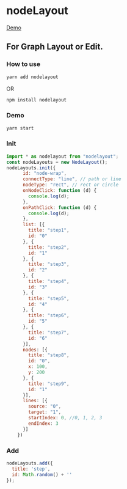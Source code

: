 # nodeLayout

<a href="https://zkboxing.com/nodeLayout/" target="_blank">Demo</a>

## For Graph Layout or Edit.

### How to use

```bash
yarn add nodelayout
```
OR
```bash
npm install nodelayout
```

### Demo
```bash
yarn start
```

### Init
```js
import * as nodelayout from "nodelayout";
const nodeLayouts = new NodeLayout();
nodeLayouts.init({
      id: "node-wrap",
      connectType: "line", // path or line
      nodeType: "rect", // rect or circle
      onNodeClick: function (d) {
        console.log(d);
      },
      onPathClick: function (d) {
        console.log(d);
      },
      list: [{
        title: "step1",
        id: "0"
      }, {
        title: "step2",
        id: "1"
      }, {
        title: "step3",
        id: "2"
      }, {
        title: "step4",
        id: "3"
      }, {
        title: "step5",
        id: "4"
      }, {
        title: "step6",
        id: "5"
      }, {
        title: "step7",
        id: "6"
      }],
      nodes: [{
        title: "step8",
        id: "0",
        x: 100,
        y: 200
      }, {
        title: "step9",
        id: "1"
      }],
      lines: [{
        source: "0",
        target: "1",
        startIndex: 0, //0, 1, 2, 3
        endIndex: 3
      }]
    })
```
### Add
```js
nodeLayouts.add({
  title: 'step',
  id: Math.random() + ''
});
```